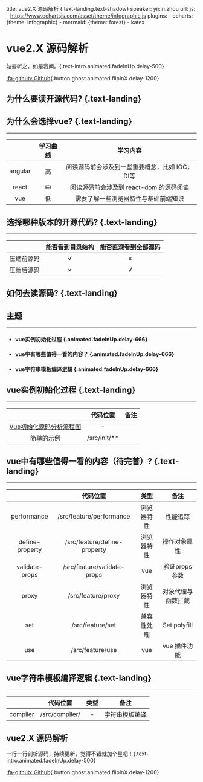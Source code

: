 title: vue2.X 源码解析  {.text-landing.text-shadow}
speaker: yixin.zhou
url: 
js:
    - https://www.echartsjs.com/asset/theme/infographic.js
plugins:
    - echarts: {theme: infographic}
    - mermaid: {theme: forest}
    - katex

<slide class="bg-black-blue aligncenter" image="https://cn.bing.com/az/hprichbg/rb/RainierDawn_EN-AU3730494945_1920x1080.jpg .dark">

# vue2.X 源码解析

姑妄听之，如是我闻。{.text-intro.animated.fadeInUp.delay-500}

[:fa-github: Github](https://github.com/xams-creator/vue-light){.button.ghost.animated.flipInX.delay-1200}



<slide class="aligncenter">

## 为什么要读开源代码? {.text-landing}

<slide class="size-50 aligncenter">

## 为什么会选择vue? {.text-landing}
---

|      |   学习曲线  | 学习内容  |
| :------------: |  :------------: | :------------: |
| angular  |  高  | 阅读源码前会涉及到一些重要概念，比如 IOC，DI等    |
| react  |  中  | 阅读源码前会涉及到 react-dom 的源码阅读 |
| vue  |  低  | 需要了解一些浏览器特性与基础前端知识 |

<slide :class=" size-50 aligncenter">

## 选择哪种版本的开源代码? {.text-landing}
---


|      |   能否看到目录结构  | 能否直观看到全部源码  |
| :------------: |  :------------: | :------------: |
| 压缩前源码  |  √  | ×  |
| 压缩后源码  |  ×  | √ |


<slide class="aligncenter">

## 如何去读源码? {.text-landing}

<div style='display: none'>
- #### 1.通过官方文档了解框架基础概念 {.animated.fadeInUp.delay-666}
- #### 2.提出问题	{.animated.fadeInUp.delay-666}
- #### 3.阅读源码 {.animated.fadeInUp.delay-666}
- #### 4.整理源码逻辑到文档 {.animated.fadeInUp.delay-666}
- #### 5.重复 2 - 4 步 {.animated.fadeInUp.delay-666}
</div>



<slide class="bg-gradient-r" :class=" size-50 aligncenter" image="https://cn.bing.com/az/hprichbg/rb/WinterLynx_ZH-CN7158207296_1920x1080.jpg .dark">

## 主题
---

- #### vue实例初始化过程 {.animated.fadeInUp.delay-666}
- #### vue中有哪些值得一看的内容？	{.animated.fadeInUp.delay-666}
- #### vue字符串模板编译逻辑 {.animated.fadeInUp.delay-666}

<slide class="size-60 aligncenter">

## vue实例初始化过程 {.text-landing}
--- 

|      |   代码位置  |  备注  |
| :------------: |  :------------: | :------------: |
|  [Vue初始化源码分析流程图](https://www.processon.com/diagraming/5f8411a763768906e66a8352) |  -  |   |
| 简单的示例  |  /src/init/**  |  |

<slide class="size-80 aligncenter">

## vue中有哪些值得一看的内容（待完善）? {.text-landing}

--- 

|      |   代码位置  | 类型 | 备注  |
| :------------: |  :------------: | :------------: | :------------: |
| performance  |  /src/feature/performance  |  浏览器特性 | 性能追踪|
| define-property  |  /src/feature/define-property  | 浏览器特性 | 操作对象属性 |
| validate-props  |  /src/feature/validate-props  |  vue | 验证props参数 |
| proxy  |  /src/feature/proxy  |  浏览器特性 | 对象代理与函数拦截 |
| set  |  /src/feature/set  |  兼容性处理 | Set polyfill |
| use  |  /src/feature/use  |  vue | vue 插件功能 |


<slide class="size-60 aligncenter">

## vue字符串模板编译逻辑 {.text-landing}
--- 

|      |   代码位置  | 类型 | 备注  |
| :------------: |  :------------: | :------------: | :------------: |
| compiler  |  /src/compiler/  |  - | 字符串模板编译|

<slide class="bg-black aligncenter" image="https://source.unsplash.com/n9WPPWiPPJw/ .anim">

##  vue2.X 源码解析 

一行一行剖析源码，持续更新，觉得不错就加个星吧！{.text-intro.animated.fadeInUp.delay-500}

[:fa-github: Github](https://github.com/ReactTraining/react-router/blob/master/packages/){.button.ghost.animated.flipInX.delay-1200}


